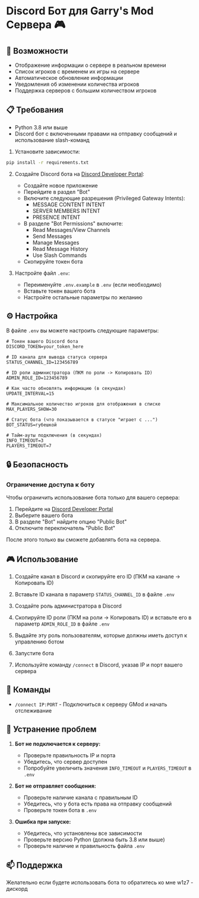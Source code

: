 # Discord Бот для Garry's Mod Сервера 🎮

## 🌟 Возможности

- Отображение информации о сервере в реальном времени
- Список игроков с временем их игры на сервере
- Автоматическое обновление информации
- Уведомления об изменении количества игроков
- Поддержка серверов с большим количеством игроков

## 📋 Требования

- Python 3.8 или выше
- Discord бот с включенными правами на отправку сообщений и использование slash-команд

1. Установите зависимости:
```bash
pip install -r requirements.txt
```

2. Создайте Discord бота на [Discord Developer Portal](https://discord.com/developers/applications):
   - Создайте новое приложение
   - Перейдите в раздел "Bot"
   - Включите следующие разрешения (Privileged Gateway Intents):
     - MESSAGE CONTENT INTENT
     - SERVER MEMBERS INTENT
     - PRESENCE INTENT
   - В разделе "Bot Permissions" включите:
     - Read Messages/View Channels
     - Send Messages
     - Manage Messages
     - Read Message History
     - Use Slash Commands
   - Скопируйте токен бота

3. Настройте файл `.env`:
   - Переименуйте `.env.example` в `.env` (если необходимо)
   - Вставьте токен вашего бота
   - Настройте остальные параметры по желанию

## ⚙️ Настройка

В файле `.env` вы можете настроить следующие параметры:

```env
# Токен вашего Discord бота
DISCORD_TOKEN=your_token_here

# ID канала для вывода статуса сервера
STATUS_CHANNEL_ID=123456789

# ID роли администратора (ПКМ по роли -> Копировать ID)
ADMIN_ROLE_ID=123456789

# Как часто обновлять информацию (в секундах)
UPDATE_INTERVAL=15

# Максимальное количество игроков для отображения в списке
MAX_PLAYERS_SHOW=30

# Статус бота (что показывается в статусе "играет с ...")
BOT_STATUS=губешкой

# Тайм-ауты подключения (в секундах)
INFO_TIMEOUT=3
PLAYERS_TIMEOUT=7
```

## 🔒 Безопасность

### Ограничение доступа к боту

Чтобы ограничить использование бота только для вашего сервера:

1. Перейдите на [Discord Developer Portal](https://discord.com/developers/applications)
2. Выберите вашего бота
3. В разделе "Bot" найдите опцию "Public Bot"
4. Отключите переключатель "Public Bot"

После этого только вы сможете добавлять бота на сервера.

## 🎮 Использование

1. Создайте канал в Discord и скопируйте его ID (ПКМ на канале -> Копировать ID)
2. Вставьте ID канала в параметр `STATUS_CHANNEL_ID` в файле `.env`
3. Создайте роль администратора в Discord
4. Скопируйте ID роли (ПКМ на роли -> Копировать ID) и вставьте его в параметр `ADMIN_ROLE_ID` в файле `.env`
5. Выдайте эту роль пользователям, которые должны иметь доступ к управлению ботом
6. Запустите бота

7. Используйте команду `/connect` в Discord, указав IP и порт вашего сервера


## 📝 Команды

- `/connect IP:PORT` - Подключиться к серверу GMod и начать отслеживание

## 🔧 Устранение проблем

1. **Бот не подключается к серверу:**
   - Проверьте правильность IP и порта
   - Убедитесь, что сервер доступен
   - Попробуйте увеличить значения `INFO_TIMEOUT` и `PLAYERS_TIMEOUT` в `.env`

2. **Бот не отправляет сообщения:**
   - Проверьте наличие канала с правильным ID
   - Убедитесь, что у бота есть права на отправку сообщений
   - Проверьте токен бота в `.env`

3. **Ошибка при запуске:**
   - Убедитесь, что установлены все зависимости
   - Проверьте версию Python (должна быть 3.8 или выше)
   - Проверьте наличие и правильность файла `.env`

## 📫 Поддержка

Желательно если будете использовать бота то обратитесь ко мне
w1z7 - дискорд